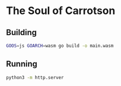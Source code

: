 # The Soul of Carrotson

## Building

```sh
GOOS=js GOARCH=wasm go build -o main.wasm
```

## Running

```sh
python3 -m http.server
```
